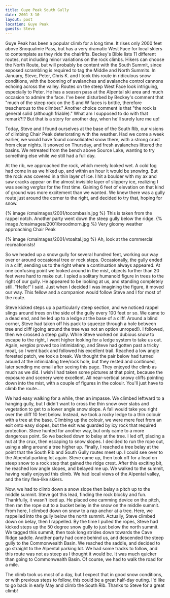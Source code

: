 ```yaml
---
title: Guye Peak South Gully
date: 2001-3-10
layout: post
location: Guye Peak
guests: Steve
---
```


Guye Peak has been a popular climb for a long time. It rises only 2000
feet above Snoqualmie Pass, but has a very dramatic West Face for
local skiers to contemplate as they ride the chairlifts. Beckey's
Bible lists 11 different routes, not including minor variations on the
rock climbs. Hikers can choose the North Route, but will probably be
content with the South Summit, since exposed scrambling is required to
tag the Middle and North Summits. In January, Steve, Peter, Chris
K. and I took this route in ridiculous snow conditions, with the
booming of avalanches and avalanche control cannons echoing across the
valley. Routes on the steep West Face look intriguing, especially to
Peter. He has a season pass at the Alpental ski area and much occasion
to admire the face. I've been disturbed by Beckey's comment that
"much of the steep rock on the S and W faces is brittle, therefore
treacherous to the climber." Another choice comment is that "the
rock is general solid (although friable)." What am I supposed to do
with that remark?!?  But that is a story for another day, when he'll
surely lure me up!


Today, Steve and I found ourselves at the base of the South Rib, our visions of
climbing Chair Peak deteriorating with the weather. Had we come a week earlier,
we would have found consolidated snow there, with a strong crust from clear
nights. It snowed on Thursday, and fresh avalanches littered the basins. We
retreated from the bench above Source Lake, wanting to try something else while
we still had a full day.


At the rib, we approached the rock, which merely looked wet. A cold fog had come
in as we hiked up, and within an hour it would be snowing. But the rock was
covered in a thin layer of ice. I hit a boulder with my ax and saw cracks
appear on the almost invisible layer of slippery ice, realizing I was seeing
*verglas* for the first time. Gaining 6 feet of elevation on that kind
of ground was more excitement than we wanted. We knew there was a gully route
just around the corner to the right, and decided to try that, hoping for snow.


{% image /cmaimages/2001/tocombasin.jpg %}
This is taken from the rappel notch. Another party went down the steep gully below the ridge.
{% image /cmaimages/2001/broodmorn.jpg %}
Very gloomy weather approaching Chair Peak

{% image /cmaimages/2001/vtoaltal.jpg %}
Ah, look at the commercial recreationists!


So we headed up a snow gully for several hundred feet, working our way over or around
occasional tree or rock steps. Occasionally, the gully ended in a cliff, sending us
to the right where a continuation always appeared. At one confusing point we looked
around in the mist, objects further than 20 feet were hard to make out. I spied a
solitary humanoid figure in trees to the right of our gully. He appeared to be looking
at us, and standing completely still. "Hello!" I said. Just when I decided I was
imagining the figure, it moved our way. This fellow and a companion would follow
Steve and I for most of the route.


Steve kicked steps up a particularly steep section, and we noticed rappel slings
around trees on the side of the gully every 100 feet or so. We came to a dead end,
and he led up to a ledge at the base of a cliff. Around a blind corner, Steve
had taken off his pack to squeeze through a hole between tree and cliff (going
around the tree was not an option unroped!). I followed, then we crossed a steep
gully. While Steve worked on dubious snow to escape to the right, I went higher
looking for a ledge system to take us out. Again, *verglas* proved too
intimidating, and Steve had gotten past a tricky moat, so I went back and followed
his excellent trail. Reached a low angle forested patch, we took a break. We thought
the pair below had turned around at the intimidating tree/rock hole, but they
rested and continued, later sending me email after seeing this page. They
enjoyed the climb as much as we did.
I wish I had taken some pictures at that point,
because the exposure and scenery were excellent. All near-vertical snowy
cliffs pointing down into the mist, with a couple of figures
in the colouir. You'll just have to climb the route...


We had easy walking for a while, then an impasse. We climbed leftward to a hanging
gully, but I didn't want to cross the thin snow over slabs and vegetation to get
to a lower angle snow slope. A fall would take you right over the cliff 10 feet
below. Instead, we took a rocky ledge to a thin colouir with a tree at the base.
Climbing up the colouir, we were mere feet from an exit onto easy slopes, but the
exit was guarded by icy rock that required protection. Steve hunted for another
way, but only came to a more dangerous point. So we backed down to belay at the
tree. I led off, placing a nut at the crux, then escaping to snow slopes. I decided
to run the rope out, using a sling around a tree higher up. Finally, I reached
a tree belay at the point that the South Rib and South Gully routes meet up. I
could see over to the Alpental parking lot again. Steve came up, then took off for
a lead on steep snow to a rock step that gained the ridge crest. After this exciting
bit, he reached low angle slopes, and belayed me up. We walked to the summit, having
really enjoyed this climb. We had local views of the Alpental valley, and the
tiny flea-like skiers. 


Now, we had to climb down a snow slope then belay a pitch
up to the middle summit. Steve got this lead, finding the rock blocky and fun.
Thankfully, it wasn't iced up. He placed one camming device on the pitch, then
ran the rope out to a bucket belay in the snow on the middle summit. From here,
I climbed down on snow to a rap anchor at a tree. Here, we rappelled into
the gully below the north summit. Actually, Steve climbed down on belay, then I
rappelled. By the time I pulled the ropes, Steve had kicked steps up the 50
degree snow gully to just below the north summit. We tagged this summit, then took
long strides down towards the Cave Ridge saddle. Another party had come behind us,
and descended the steep gully to the Commonwealth Basin. We reached the saddle, and
decided to go straight to the Alpental parking lot. We had some tracks to follow,
and this route was not as steep as I thought it would be. It was much quicker
than going to Commonwealth Basin. Of course, we had to walk the road for a mile.


The climb took us most of a day, but I expect that in good snow conditions, or
with previous steps to follow, this could be a great half-day outing. I'd like to
go back in early May and climb the South Rib. Thanks to Steve for a great climb!





